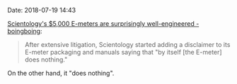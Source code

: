 Date: 2018-07-19 14:43

[Scientology's $5,000 E-meters are surprisingly well-engineered - boingboing](https://boingboing.net/2018/07/19/thetans-vs-potentiometers.html):

> After extensive litigation, Scientology started adding a disclaimer to its
> E-meter packaging and manuals saying that "by itself [the E-meter] does
> nothing."

On the other hand, it "does nothing".

